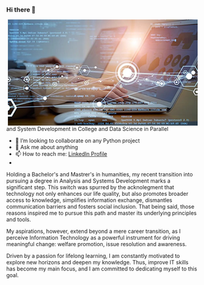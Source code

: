 ### Hi there 👋

<img align="right" width="500" src="https://github.com/VitorCamposAds/Imagem/raw/main/imagem%20github.jpg">

 and System Development in College and Data Science in Parallel
- 👯 I’m looking to collaborate on any Python project
- 💬 Ask me about anything
- 📫 How to reach me: [LinkedIn Profile](https://www.linkedin.com/in/vitor-campos-0b096122a)
- 
Holding a Bachelor's and Mastrer's in humanities, my recent transition into pursuing a degree in Analysis and Systems Development marks a significant step. This switch was spurred by the acknolegment that technology not only enhances our life quality, but also promotes broader access to knowledge, simplifies information exchange, dismantles communication barriers and fosters social inclusion. That being said, those reasons inspired me to pursue this path and master its underlying principles and tools.

My aspirations, however, extend beyond a mere career transition, as I perceive Information Technology as a powerful instrument for driving meaningful change:  welfare promotion, issue resolution and awareness.

Driven by a passion for lifelong learning, I am constantly motivated to explore new horizons and deepen my knowledge. Thus, improve  IT skills has become my main focus, and I am committed to dedicating myself to this goal.
